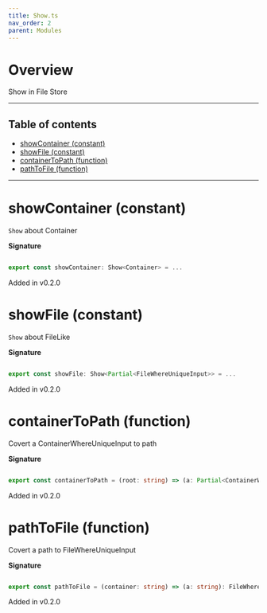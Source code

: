 ```yaml
---
title: Show.ts
nav_order: 2
parent: Modules
---
```


# Overview

Show in File Store

---

<h2 class="text-delta">Table of contents</h2>

- [showContainer (constant)](#showcontainer-constant)
- [showFile (constant)](#showfile-constant)
- [containerToPath (function)](#containertopath-function)
- [pathToFile (function)](#pathtofile-function)

---

# showContainer (constant)

`Show` about Container

**Signature**

```ts

export const showContainer: Show<Container> = ...

```

Added in v0.2.0

# showFile (constant)

`Show` about FileLike

**Signature**

```ts

export const showFile: Show<Partial<FileWhereUniqueInput>> = ...

```

Added in v0.2.0

# containerToPath (function)

Covert a ContainerWhereUniqueInput to path

**Signature**

```ts

export const containerToPath = (root: string) => (a: Partial<ContainerWhereUniqueInput>) => ...

```

Added in v0.2.0

# pathToFile (function)

Covert a path to FileWhereUniqueInput

**Signature**

```ts

export const pathToFile = (container: string) => (a: string): FileWhereUniqueInput => ...

```

Added in v0.2.0
